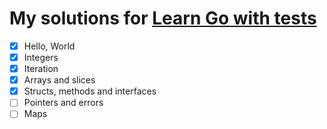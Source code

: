 # My solutions for [Learn Go with tests](https://quii.gitbook.io/learn-go-with-tests/)

- [X] Hello, World
- [X] Integers
- [X] Iteration
- [X] Arrays and slices
- [X] Structs, methods and interfaces
- [ ] Pointers and errors
- [ ] Maps
